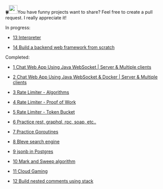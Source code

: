 🍀<img src="https://user-images.githubusercontent.com/5679180/79618120-0daffb80-80be-11ea-819e-d2b0fa904d07.gif" width="27px">You have funny projects want to share? Feel free to create a pull request. I really appreciate it!


In progress:
- [13 Interpreter](./interpreter)

- [14 Build a backend web framework from scratch](./backend-framework)

Completed:
- [1 Chat Web App Using Java WebSocket | Server & Multiple clients](./chat-web-app)

- [2 Chat Web App Using Java WebSocket & Docker | Server & Multiple clients](./chat-web-app-docker)

- [3 Rate Limiter - Algorithms](./rate-limiter)

- [4 Rate Limiter - Proof of Work](./rate-limiter-proof-of-work)

- [5 Rate Limiter - Token Bucket](./rate-limiter-token-bucket)

- [6 Practice rest, graphql, rpc, soap, etc..](./api-shapes)

- [7 Practice Goroutines](./goroutines)

- [8 Bleve search engine](./bleve-search)

- [9 jsonb in Postgres](./jsonb-postgresql)

- [10 Mark and Sweep algorithm](./mark-and-sweep)

- [11 Cloud Gaming](./cloud-gaming)

- [12 Build nested comments using stack](./nested-comments)
